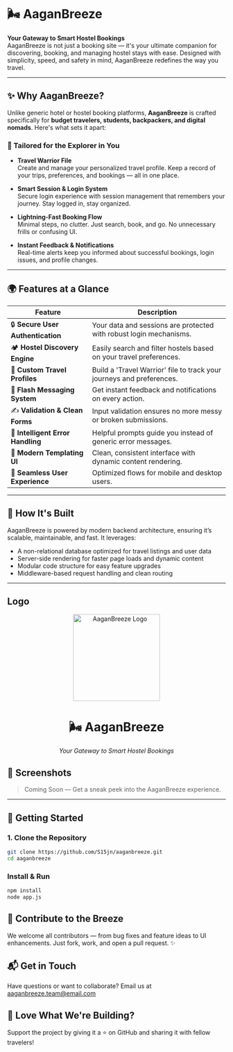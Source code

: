 # 🌬️ AaganBreeze

**Your Gateway to Smart Hostel Bookings**  
AaganBreeze is not just a booking site — it's your ultimate companion for discovering, booking, and managing hostel stays with ease. Designed with simplicity, speed, and safety in mind, AaganBreeze redefines the way you travel.

---

## ✨ Why AaganBreeze?

Unlike generic hotel or hostel booking platforms, **AaganBreeze** is crafted specifically for **budget travelers, students, backpackers, and digital nomads**. Here's what sets it apart:

### 🔹 Tailored for the Explorer in You

- **Travel Warrior File**  
  Create and manage your personalized travel profile. Keep a record of your trips, preferences, and bookings — all in one place.

- **Smart Session & Login System**  
  Secure login experience with session management that remembers your journey. Stay logged in, stay organized.

- **Lightning-Fast Booking Flow**  
  Minimal steps, no clutter. Just search, book, and go. No unnecessary frills or confusing UI.

- **Instant Feedback & Notifications**  
  Real-time alerts keep you informed about successful bookings, login issues, and profile changes.

---

## 🌍 Features at a Glance

| Feature                           | Description                                                           |
| --------------------------------- | --------------------------------------------------------------------- |
| 🔒 **Secure User Authentication** | Your data and sessions are protected with robust login mechanisms.    |
| 🏕️ **Hostel Discovery Engine**    | Easily search and filter hostels based on your travel preferences.    |
| 📄 **Custom Travel Profiles**     | Build a 'Travel Warrior' file to track your journeys and preferences. |
| 💬 **Flash Messaging System**     | Get instant feedback and notifications on every action.               |
| ✍️ **Validation & Clean Forms**   | Input validation ensures no more messy or broken submissions.         |
| 🧠 **Intelligent Error Handling** | Helpful prompts guide you instead of generic error messages.          |
| 🧼 **Modern Templating UI**       | Clean, consistent interface with dynamic content rendering.           |
| 🚀 **Seamless User Experience**   | Optimized flows for mobile and desktop users.                         |

---

## 🔧 How It's Built

AaganBreeze is powered by modern backend architecture, ensuring it’s scalable, maintainable, and fast. It leverages:

- A non-relational database optimized for travel listings and user data
- Server-side rendering for faster page loads and dynamic content
- Modular code structure for easy feature upgrades
- Middleware-based request handling and clean routing

---

## Logo

<p align="center">
  <img src="#" width="200" alt="AaganBreeze Logo" />
</p>

<h1 align="center">🌬️ AaganBreeze</h1>
<p align="center"><em>Your Gateway to Smart Hostel Bookings</em></p>

## 📸 Screenshots

> Coming Soon — Get a sneak peek into the AaganBreeze experience.

---

## 🚀 Getting Started

### 1. Clone the Repository

```bash
git clone https://github.com/S15jn/aaganbreeze.git
cd aaganbreeze

```

### Install & Run

```bash
npm install
node app.js
```

## 🤝 Contribute to the Breeze

We welcome all contributors — from bug fixes and feature ideas to UI enhancements. Just fork, work, and open a pull request. ✨

## 📬 Get in Touch

Have questions or want to collaborate?
Email us at aaganbreeze.team@email.com

## 🌟 Love What We're Building?

Support the project by giving it a ⭐️ on GitHub and sharing it with fellow travelers!
